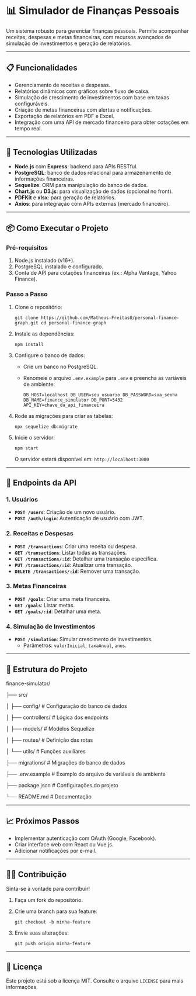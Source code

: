 
# 📊 Simulador de Finanças Pessoais

Um sistema robusto para gerenciar finanças pessoais. Permite acompanhar receitas, despesas e metas financeiras, com recursos avançados de simulação de investimentos e geração de relatórios.

----------

## **📋 Funcionalidades**

-   Gerenciamento de receitas e despesas.
-   Relatórios dinâmicos com gráficos sobre fluxo de caixa.
-   Simulação de crescimento de investimentos com base em taxas configuráveis.
-   Criação de metas financeiras com alertas e notificações.
-   Exportação de relatórios em PDF e Excel.
-   Integração com uma API de mercado financeiro para obter cotações em tempo real.

----------

## **🚀 Tecnologias Utilizadas**

-   **Node.js** com **Express**: backend para APIs RESTful.
-   **PostgreSQL**: banco de dados relacional para armazenamento de informações financeiras.
-   **Sequelize**: ORM para manipulação do banco de dados.
-   **Chart.js** ou **D3.js**: para visualização de dados (opcional no front).
-   **PDFKit** e **xlsx**: para geração de relatórios.
-   **Axios**: para integração com APIs externas (mercado financeiro).

----------

## **📦 Como Executar o Projeto**

### **Pré-requisitos**

1.  Node.js instalado (v16+).
2.  PostgreSQL instalado e configurado.
3.  Conta de API para cotações financeiras (ex.: Alpha Vantage, Yahoo Finance).

### **Passo a Passo**

1.  Clone o repositório:

    `git clone https://github.com/Matheus-Freitas0/personal-finance-graph.git
    cd personal-finance-graph` 
    
2.  Instale as dependências:
    
    `npm install` 
    
3.  Configure o banco de dados:
    
    -   Crie um banco no PostgreSQL.
    -   Renomeie o arquivo `.env.example` para `.env` e preencha as variáveis de ambiente:

        `DB_HOST=localhost
        DB_USER=seu_usuario
        DB_PASSWORD=sua_senha
        DB_NAME=finance_simulator
        DB_PORT=5432
        API_KEY=chave_da_api_financeira` 
        
4.  Rode as migrações para criar as tabelas:

    `npx sequelize db:migrate` 
    
5.  Inicie o servidor:

    `npm start` 
    
    O servidor estará disponível em: `http://localhost:3000`
    

----------

## **📖 Endpoints da API**

### **1. Usuários**

-   **`POST /users`**: Criação de um novo usuário.
-   **`POST /auth/login`**: Autenticação de usuário com JWT.

### **2. Receitas e Despesas**

-   **`POST /transactions`**: Criar uma receita ou despesa.
-   **`GET /transactions`**: Listar todas as transações.
-   **`GET /transactions/:id`**: Detalhar uma transação específica.
-   **`PUT /transactions/:id`**: Atualizar uma transação.
-   **`DELETE /transactions/:id`**: Remover uma transação.

### **3. Metas Financeiras**

-   **`POST /goals`**: Criar uma meta financeira.
-   **`GET /goals`**: Listar metas.
-   **`GET /goals/:id`**: Detalhar uma meta.

### **4. Simulação de Investimentos**

-   **`POST /simulation`**: Simular crescimento de investimentos.
    -   Parâmetros: `valorInicial`, `taxaAnual`, `anos`.

----------

## **📂 Estrutura do Projeto**

finance-simulator/

├── src/

│   ├── config/          # Configuração do banco de dados

│   ├── controllers/     # Lógica dos endpoints

│   ├── models/          # Modelos Sequelize

│   ├── routes/          # Definição das rotas

│   └── utils/           # Funções auxiliares

├── migrations/          # Migrações do banco de dados

├── .env.example         # Exemplo do arquivo de variáveis de ambiente

├── package.json         # Configurações do projeto

└── README.md            # Documentação

----------

## **📈 Próximos Passos**

-   Implementar autenticação com OAuth (Google, Facebook).
-   Criar interface web com React ou Vue.js.
-   Adicionar notificações por e-mail.

----------

## **🧑‍💻 Contribuição**

Sinta-se à vontade para contribuir!

1.  Faça um fork do repositório.
2.  Crie uma branch para sua feature:

    `git checkout -b minha-feature` 
    
3.  Envie suas alterações:

    `git push origin minha-feature` 
    

----------

## **📄 Licença**

Este projeto está sob a licença MIT. Consulte o arquivo `LICENSE` para mais informações.
